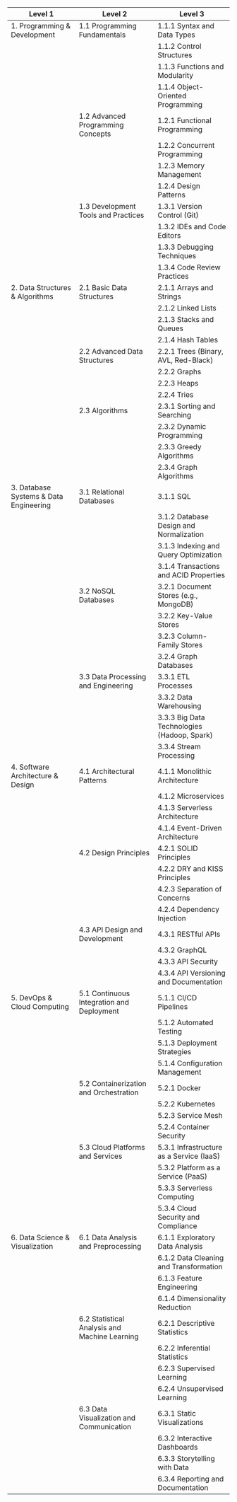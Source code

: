 | Level 1 | Level 2 | Level 3 |
|---------|---------|---------|
| 1. Programming & Development | 1.1 Programming Fundamentals | 1.1.1 Syntax and Data Types |
| | | 1.1.2 Control Structures |
| | | 1.1.3 Functions and Modularity |
| | | 1.1.4 Object-Oriented Programming |
| | 1.2 Advanced Programming Concepts | 1.2.1 Functional Programming |
| | | 1.2.2 Concurrent Programming |
| | | 1.2.3 Memory Management |
| | | 1.2.4 Design Patterns |
| | 1.3 Development Tools and Practices | 1.3.1 Version Control (Git) |
| | | 1.3.2 IDEs and Code Editors |
| | | 1.3.3 Debugging Techniques |
| | | 1.3.4 Code Review Practices |
| 2. Data Structures & Algorithms | 2.1 Basic Data Structures | 2.1.1 Arrays and Strings |
| | | 2.1.2 Linked Lists |
| | | 2.1.3 Stacks and Queues |
| | | 2.1.4 Hash Tables |
| | 2.2 Advanced Data Structures | 2.2.1 Trees (Binary, AVL, Red-Black) |
| | | 2.2.2 Graphs |
| | | 2.2.3 Heaps |
| | | 2.2.4 Tries |
| | 2.3 Algorithms | 2.3.1 Sorting and Searching |
| | | 2.3.2 Dynamic Programming |
| | | 2.3.3 Greedy Algorithms |
| | | 2.3.4 Graph Algorithms |
| 3. Database Systems & Data Engineering | 3.1 Relational Databases | 3.1.1 SQL |
| | | 3.1.2 Database Design and Normalization |
| | | 3.1.3 Indexing and Query Optimization |
| | | 3.1.4 Transactions and ACID Properties |
| | 3.2 NoSQL Databases | 3.2.1 Document Stores (e.g., MongoDB) |
| | | 3.2.2 Key-Value Stores |
| | | 3.2.3 Column-Family Stores |
| | | 3.2.4 Graph Databases |
| | 3.3 Data Processing and Engineering | 3.3.1 ETL Processes |
| | | 3.3.2 Data Warehousing |
| | | 3.3.3 Big Data Technologies (Hadoop, Spark) |
| | | 3.3.4 Stream Processing |
| 4. Software Architecture & Design | 4.1 Architectural Patterns | 4.1.1 Monolithic Architecture |
| | | 4.1.2 Microservices |
| | | 4.1.3 Serverless Architecture |
| | | 4.1.4 Event-Driven Architecture |
| | 4.2 Design Principles | 4.2.1 SOLID Principles |
| | | 4.2.2 DRY and KISS Principles |
| | | 4.2.3 Separation of Concerns |
| | | 4.2.4 Dependency Injection |
| | 4.3 API Design and Development | 4.3.1 RESTful APIs |
| | | 4.3.2 GraphQL |
| | | 4.3.3 API Security |
| | | 4.3.4 API Versioning and Documentation |
| 5. DevOps & Cloud Computing | 5.1 Continuous Integration and Deployment | 5.1.1 CI/CD Pipelines |
| | | 5.1.2 Automated Testing |
| | | 5.1.3 Deployment Strategies |
| | | 5.1.4 Configuration Management |
| | 5.2 Containerization and Orchestration | 5.2.1 Docker |
| | | 5.2.2 Kubernetes |
| | | 5.2.3 Service Mesh |
| | | 5.2.4 Container Security |
| | 5.3 Cloud Platforms and Services | 5.3.1 Infrastructure as a Service (IaaS) |
| | | 5.3.2 Platform as a Service (PaaS) |
| | | 5.3.3 Serverless Computing |
| | | 5.3.4 Cloud Security and Compliance |
| 6. Data Science & Visualization | 6.1 Data Analysis and Preprocessing | 6.1.1 Exploratory Data Analysis |
| | | 6.1.2 Data Cleaning and Transformation |
| | | 6.1.3 Feature Engineering |
| | | 6.1.4 Dimensionality Reduction |
| | 6.2 Statistical Analysis and Machine Learning | 6.2.1 Descriptive Statistics |
| | | 6.2.2 Inferential Statistics |
| | | 6.2.3 Supervised Learning |
| | | 6.2.4 Unsupervised Learning |
| | 6.3 Data Visualization and Communication | 6.3.1 Static Visualizations |
| | | 6.3.2 Interactive Dashboards |
| | | 6.3.3 Storytelling with Data |
| | | 6.3.4 Reporting and Documentation |